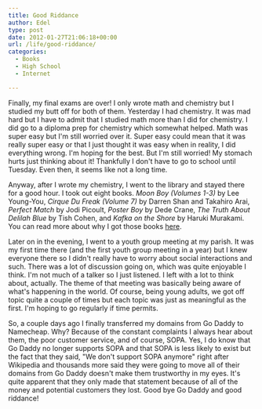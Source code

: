 ```yaml
---
title: Good Riddance
author: Edel
type: post
date: 2012-01-27T21:06:18+00:00
url: /life/good-riddance/
categories:
  - Books
  - High School
  - Internet

---
```

Finally, my final exams are over! I only wrote math and chemistry but I studied my butt off for both of them. Yesterday I had chemistry. It was mad hard but I have to admit that I studied math more than I did for chemistry. I did go to a diploma prep for chemistry which somewhat helped. Math was super easy but I'm still worried over it. Super easy could mean that it was really super easy or that I just thought it was easy when in reality, I did everything wrong. I'm hoping for the best. But I'm still worried! My stomach hurts just thinking about it! Thankfully I don't have to go to school until Tuesday. Even then, it seems like not a long time.

Anyway, after I wrote my chemistry, I went to the library and stayed there for a good hour. I took out eight books. _Moon Boy (Volumes 1-3)_ by Lee Young-You, _Cirque Du Freak (Volume 7)_ by Darren Shan and Takahiro Arai, _Perfect Match_ by Jodi Picoult, _Poster Boy_ by Dede Crane, _The Truth About Delilah Blue_ by Tish Cohen, and _Kafka on the Shore_ by Haruki Murakami. You can read more about why I got those books [here][1].

Later on in the evening, I went to a youth group meeting at my parish. It was my first time there (and the first youth group meeting in a year) but I knew everyone there so I didn't really have to worry about social interactions and such. There was a lot of discussion going on, which was quite enjoyable I think. I'm not much of a talker so I just listened. I left with a lot to think about, actually. The theme of that meeting was basically being aware of what's happening in the world. Of course, being young adults, we got off topic quite a couple of times but each topic was just as meaningful as the first. I'm hoping to go regularly if time permits.

So, a couple days ago I finally transferred my domains from Go Daddy to Namecheap. Why? Because of the constant complaints I always hear about them, the poor customer service, and of course, SOPA. Yes, I do know that Go Daddy no longer supports SOPA and that SOPA is less likely to exist but the fact that they said, "We don't support SOPA anymore" right after Wikipedia and thousands more said they were going to move all of their domains from Go Daddy doesn't make them trustworthy in my eyes. It's quite apparent that they only made that statement because of all of the money and potential customers they lost. Good bye Go Daddy and good riddance!




 [1]: http://room304.brokenphrases.info/at-the-library-1/